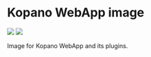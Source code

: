 # Kopano WebApp image

[![](https://images.microbadger.com/badges/image/zokradonh/kopano_webapp.svg)](https://microbadger.com/images/zokradonh/kopano_webapp "Microbadger size/labels") [![](https://images.microbadger.com/badges/version/zokradonh/kopano_webapp.svg)](https://microbadger.com/images/zokradonh/kopano_webapp "Microbadger version")

Image for Kopano WebApp and its plugins.